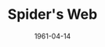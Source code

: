 ---
title: Spider's Web
date: 1961-04-14
closing_date: 1961-04-22
layout: productions
featured_image:
image_caption:
image_credit:
playbill:
Theatre: Theatre Jacksonville
Venue: Little Theatre
cast:
- Sir Rowland Delahaye: Frank Ridge
- Hugo Birch: Elmo Lehman
- Jeremy Warrender: Willard Berdit
- Clarissa Hailsham-Brown: Thelma Mayeron
- Pippa Hailsham-Brown: Jennifer Clinard
- Mildred Peake: Bunni Thornhill
- Elgin: Morris Douceck
- Oliver Costello: Art Logan
- Henry Hailsham-Brown: Edward Allen Heist
- Inspector Lord: Roby Robson
- Constable Jones: Charles Cleghorn, Jr.
crew:
- Director: Maurice Geoffrey
- Stage Manager: Jack Evans
- Book-Holder: Jean Charles
- Lighting:
  - Jack Broughton
  - Ellen Black
  - Don Simmons
- Sound Effects:
  - Charles Brock
  - Marge Rocca
  - Jack Evans
- Properties:
  - Helen Cochran
  - Gayle Swymer
  - Peggy Miller
  - Marge Rocca
  - Galdys Dale
  - Betty Foran
  - Esther Barnes
- Wardrobe: Mrs. Agatha Norvell
- Make-Up:
  - Lynn Perry
  - Anna Chaisson
  - Ellen Black
  - Mary Lee Scrimger
- Scenery:
  - Frank Ridge
  - Peggy Miller
  - Helen Cochran
  - Deborah Rucker
  - Jean Charles
  - Gayle Swymer
  - Paul Galloway
  - Roby Robson
  - Willard Berdit
  - Elmo Lehman
  - Tom Thornhill
  - Dan Simpson
  - Art Logan
  - Thelma Mayeron
  - Bunni Thornhill
  - Ed Heist, Jr.
  - Don Simmons
  - Charles Brock
  - Jack Evans
external_links:
---